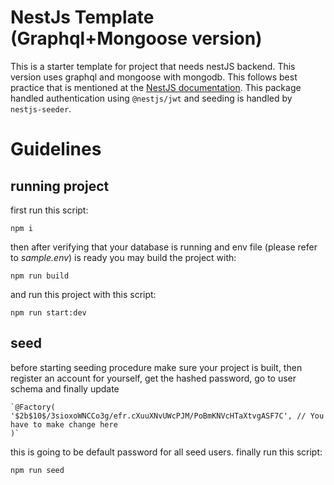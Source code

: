 # NestJs Template (Graphql+Mongoose version)

This is a starter template for project that needs nestJS backend. This version uses graphql and mongoose with mongodb. This follows best practice that is mentioned at the [NestJS documentation](https://docs.nestjs.com/graphql/quick-start). This package handled authentication using `@nestjs/jwt` and seeding is handled by `nestjs-seeder`.

# Guidelines

## running project

first run this script:

`npm i`

then after verifying that your database is running and env file (please refer to _sample.env_) is ready you may build the project with:

`npm run build`

and run this project with this script:

`npm run start:dev`

## seed

before starting seeding procedure make sure your project is built, then register an account for yourself, get the hashed password, go to user schema and finally update

    `@Factory(
    '$2b$10$/3sioxoWNCCo3g/efr.cXuuXNvUWcPJM/PoBmKNVcHTaXtvgASF7C', // You have to make change here
    )`

this is going to be default password for all seed users.
finally run this script:

`npm run seed`
